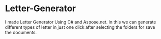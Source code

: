 # Letter-Generator
I made Letter Generator Using C# and Aspose.net. In this we can generate different types of letter in just one click after selecting the folders for save the documents.
